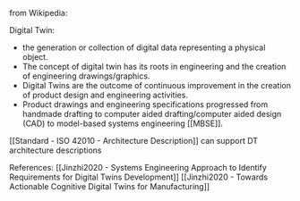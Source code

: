from Wikipedia:

Digital Twin:
 - the generation or collection of digital data representing a physical object.
 - The concept of digital twin has its roots in engineering and the creation of engineering drawings/graphics.
 - Digital Twins are the outcome of continuous improvement in the creation of product design and engineering activities.
 - Product drawings and engineering specifications progressed from handmade drafting to computer aided drafting/computer aided design (CAD) to model-based systems engineering [[MBSE]].


[[Standard - ISO 42010 - Architecture Description]] can support DT architecture descriptions


References:
[[Jinzhi2020 - Systems Engineering Approach to Identify Requirements for Digital Twins Development]]
[[Jinzhi2020 - Towards Actionable Cognitive Digital Twins for Manufacturing]]